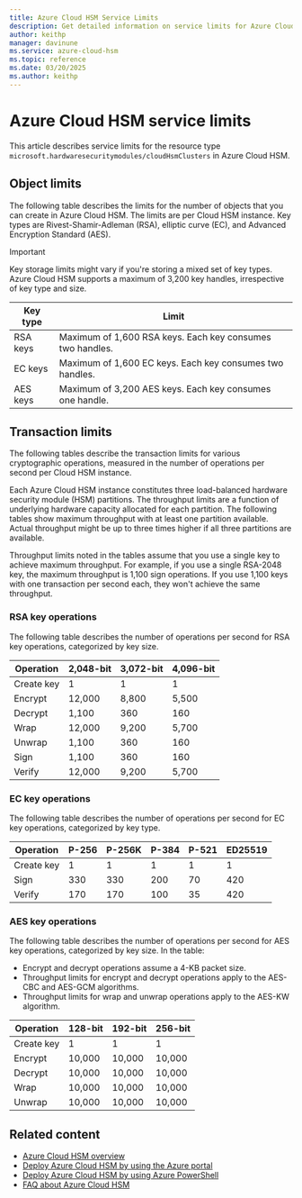 ```yaml
---
title: Azure Cloud HSM Service Limits
description: Get detailed information on service limits for Azure Cloud HSM, including object limits and transaction limits for various cryptographic operations.
author: keithp
manager: davinune
ms.service: azure-cloud-hsm
ms.topic: reference
ms.date: 03/20/2025
ms.author: keithp
---
```


# Azure Cloud HSM service limits

This article describes service limits for the resource type `microsoft.hardwaresecuritymodules/cloudHsmClusters` in Azure Cloud HSM.

## Object limits

The following table describes the limits for the number of objects that you can create in Azure Cloud HSM. The limits are per Cloud HSM instance. Key types are Rivest-Shamir-Adleman (RSA), elliptic curve (EC), and Advanced Encryption Standard (AES).

> [!IMPORTANT]
> Key storage limits might vary if you're storing a mixed set of key types. Azure Cloud HSM supports a maximum of 3,200 key handles, irrespective of key type and size.

| Key type | Limit   |
| ------------- | -------------- |
| RSA keys  | Maximum of 1,600 RSA keys. Each key consumes two handles. |
| EC keys  | Maximum of 1,600 EC keys. Each key consumes two handles. |
| AES keys  | Maximum of 3,200 AES keys. Each key consumes one handle. |

## Transaction limits

The following tables describe the transaction limits for various cryptographic operations, measured in the number of operations per second per Cloud HSM instance.

Each Azure Cloud HSM instance constitutes three load-balanced hardware security module (HSM) partitions. The throughput limits are a function of underlying hardware capacity allocated for each partition. The following tables show maximum throughput with at least one partition available. Actual throughput might be up to three times higher if all three partitions are available.

Throughput limits noted in the tables assume that you use a single key to achieve maximum throughput. For example, if you use a single RSA-2048 key, the maximum throughput is 1,100 sign operations. If you use 1,100 keys with one transaction per second each, they won't achieve the same throughput.
  
### RSA key operations

The following table describes the number of operations per second for RSA key operations, categorized by key size.

| Operation | 2,048-bit   | 3,072-bit | 4,096-bit |
| ------------- | -------------- | ------------ |------------- |
| Create key | 1 | 1 | 1 |
| Encrypt | 12,000 | 8,800 | 5,500 |
| Decrypt | 1,100 | 360 | 160 |
| Wrap | 12,000 | 9,200 | 5,700 |
| Unwrap | 1,100 | 360 | 160 |
| Sign | 1,100 | 360 | 160 |
| Verify | 12,000 | 9,200 | 5,700 |

### EC key operations

The following table describes the number of operations per second for EC key operations, categorized by key type.

| Operation | P-256 | P-256K | P-384 | P-521 | ED25519 |
| ------------- | ----------| ---------- | --------- | --------- | ----------- |
| Create key | 1 | 1 | 1 | 1 | 1 |
| Sign | 330 | 330 | 200 | 70 | 420 |
| Verify | 170 | 170 | 100 | 35 | 420 |

### AES key operations

The following table describes the number of operations per second for AES key operations, categorized by key size. In the table:

- Encrypt and decrypt operations assume a 4-KB packet size.
- Throughput limits for encrypt and decrypt operations apply to the AES-CBC and AES-GCM algorithms.
- Throughput limits for wrap and unwrap operations apply to the AES-KW algorithm.

| Operation | 128-bit | 192-bit | 256-bit |
| ------------- | ------------| ----------- | ----------- |
| Create key | 1 | 1 | 1 |
| Encrypt | 10,000 | 10,000 | 10,000 |
| Decrypt | 10,000 | 10,000 | 10,000 |
| Wrap | 10,000 | 10,000 | 10,000 |
| Unwrap | 10,000 | 10,000 | 10,000 |

## Related content

- [Azure Cloud HSM overview](overview.md)
- [Deploy Azure Cloud HSM by using the Azure portal](quickstart-portal.md)
- [Deploy Azure Cloud HSM by using Azure PowerShell](quickstart-powershell.md)
- [FAQ about Azure Cloud HSM](faq.yml)
